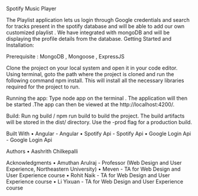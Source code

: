 Spotify Music Player

The Playlist application lets us login through Google credentials and search for tracks present in the spotify database and will be able to add our own customized playlist .
We have integrated with mongoDB and will be displaying the profile details from the database.
Getting Started and Installation:

Prerequisite : MongoDB , Mongoose , ExpressJS

Clone the project on your local system and open it in your code editor.
Using terminal, goto the path where the project is cloned and run the following command npm install. This will install all the necessary libraries required for the project to run. 

Running the app:
Type node app on the terminal .
The application will then be started .The app can then be viewed at the http://localhost:4200/. 

Build:
Run ng build / npm run build to build the project.
The build artifacts will be stored in the dist/ directory. 
Use the -prod flag for a production build.

Built With
•    Angular - Angular
•    Spotify Api - Spotify Api
•    Google Login Api - Google Login Api

Authors
•    Aashrith Chilkepalli

Acknowledgments
•    Amuthan Arulraj - Professor (Web Design and User Experience, Northeastern University)
•    Meven - TA for Web Design and User Experience course
•    Rohit Naik - TA for Web Design and User Experience course
•    Li Yixuan - TA for Web Design and User Experience course

